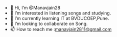 - 👋 Hi, I’m @Manavjain28
- 👀 I’m interested in listening songs and studying.
- 🌱 I’m currently learning IT at BVDUCOEP,Pune.
- 💞️ I’m looking to collaborate on Song.
- 📫 How to reach me :manavjain2811@gmail.com

<!---
Manavjain28/Manavjain28 is a ✨ special ✨ repository because its `README.md` (this file) appears on your GitHub profile.
You can click the Preview link to take a look at your changes.
--->
